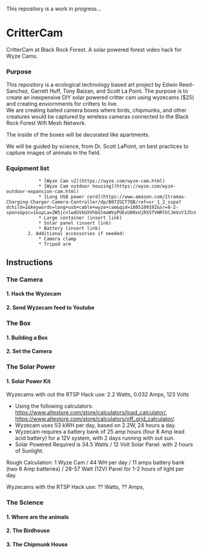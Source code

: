 This repository is a work in progress...


# CritterCam
CritterCam at Black Rock Forest. A solar powered forest video hack for Wyze Cams. 

### Purpose
This repository is a ecological technology based art project by Edwin Reed-Sanchez, Garrett Huff, Tony Baizan, and Scott La Point. 
The purpose is to create an inexpensive DIY solar powered critter cam using wyzecams ($25) and creating enviornments for critters to live.  
We are creating baited camera boxes where birds, chipmunks, and other creatures would be captured by wireless cameras connected to the Black Rock Forest Wifi Mesh Network.   

The inside of the boxes will be decorated like apartments.  

We will be guided by science, from Dr. Scott LaPoint, on best practices to capture images of animals in the field.  

### Equipment list
                * [Wyze Cam v2](https://wyze.com/wyze-cam.html)
                * [Wyze Cam outdoor housing](https://wyze.com/wyze-outdoor-expansion-cam.html)
                * [Long USB power cord](https://www.amazon.com/Itramax-Charging-Charger-Camera-Controller/dp/B07ZGCT7QB/ref=sr_1_2_sspa?dchild=1&keywords=long+usb+cable+wyze+cam&qid=1605109192&sr=8-2-spons&psc=1&spLa=ZW5jcnlwdGVkUXVhbGlmaWVyPUExU00xUjRXSTVHRlhCJmVuY3J5cHRlZElkPUEwMjk1MDM3MzBDUU04TzlOS01HQiZlbmNyeXB0ZWRBZElkPUExMDE4OTE0MlpVTTFMT1JZT1NFOSZ3aWRnZXROYW1lPXNwX2F0ZiZhY3Rpb249Y2xpY2tSZWRpcmVjdCZkb05vdExvZ0NsaWNrPXRydWU=)
                * Large container (insert link)
                * Solar panel (insert link)
                * Battery (insert link)
            2. Additional accessories if needed:
                * Camera clamp
                * Tripod arm
## Instructions

### The Camera
#### 1. Hack the Wyzecam
#### 2. Send Wyzecam feed to Youtube

### The Box
#### 1. Building a Box
#### 2. Set the Camera

### The Solar Power
#### 1. Solar Power Kit
Wyzecams with out the RTSP Hack use: 2.2 Watts, 0.032 Amps, 123 Volts
- Using the following calculators: https://www.altestore.com/store/calculators/load_calculator/, https://www.altestore.com/store/calculators/off_grid_calculator/. 
- Wyzecam uses 53 kWH per day, based on 2.2W, 24 hours a day. 
- Wyzecam requires a battery bank of 25 amp hours (four 8 Amp lead acid battery) for a 12V system, with 2 days running with out sun. 
- Solar Powered Required is 34.5 Watts / 12 Volt Solar Panel. with 2 hours of Sunlight.  

Rough Calculation: 1 Wyze Cam / 44 WH per day / 11 amps battery bank (two 8 Amp batteries) / 28-57 Watt (12V) Panel for 1-2 hours of light per day.  


Wyzecams with the RTSP Hack use: ?? Watts, ?? Amps, 


### The Science
#### 1. Where are the animals
#### 2. The Birdhouse
#### 3. The Chipmunk House







